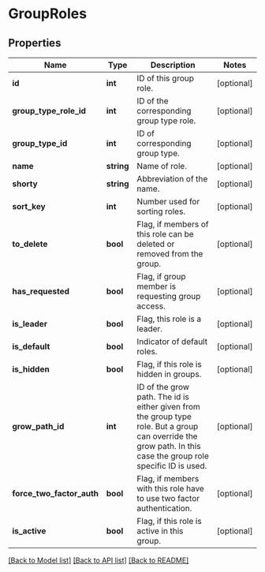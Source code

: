 # GroupRoles

## Properties
Name | Type | Description | Notes
------------ | ------------- | ------------- | -------------
**id** | **int** | ID of this group role. | [optional] 
**group_type_role_id** | **int** | ID of the corresponding group type role. | [optional] 
**group_type_id** | **int** | ID of corresponding group type. | [optional] 
**name** | **string** | Name of role. | [optional] 
**shorty** | **string** | Abbreviation of the name. | [optional] 
**sort_key** | **int** | Number used for sorting roles. | [optional] 
**to_delete** | **bool** | Flag, if members of this role can be deleted or removed from the group. | [optional] 
**has_requested** | **bool** | Flag, if group member is requesting group access. | [optional] 
**is_leader** | **bool** | Flag, this role is a leader. | [optional] 
**is_default** | **bool** | Indicator of default roles. | [optional] 
**is_hidden** | **bool** | Flag, if this role is hidden in groups. | [optional] 
**grow_path_id** | **int** | ID of the grow path. The id is either given from the group type role. But a group can override the grow path. In this case the group role specific ID is used. | [optional] 
**force_two_factor_auth** | **bool** | Flag, if members with this role have to use two factor authentication. | [optional] 
**is_active** | **bool** | Flag, if this role is active in this group. | [optional] 

[[Back to Model list]](../../README.md#documentation-for-models) [[Back to API list]](../../README.md#documentation-for-api-endpoints) [[Back to README]](../../README.md)

